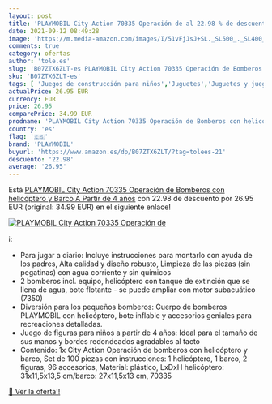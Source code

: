 ```yaml
---
layout: post
title: 'PLAYMOBIL City Action 70335 Operación de al 22.98 % de descuento'
date: 2021-09-12 08:49:28
image: 'https://m.media-amazon.com/images/I/51vFjJsJ+SL._SL500_._SL400_.jpg'
comments: true
category: ofertas
author: 'tole.es'
slug: 'B07ZTX6ZLT-es PLAYMOBIL City Action 70335 Operación de Bomberos con...'
sku: 'B07ZTX6ZLT-es'
tags: [ 'Juegos de construcción para niños','Juguetes','Juguetes y juegos','Sets de construcción','playmobil', ]
actualPrice: 26.95 EUR
currency: EUR
price: 26.95
comparePrice: 34.99 EUR
prodname: 'PLAYMOBIL City Action 70335 Operación de Bomberos con helicóptero y Barco  A Partir de 4 años'
country: 'es'
flag: '🇪🇸'
brand: 'PLAYMOBIL'
buyurl: 'https://www.amazon.es/dp/B07ZTX6ZLT/?tag=tolees-21'
descuento: '22.98'
average: '26.95'
---
```


Está [PLAYMOBIL City Action 70335 Operación de Bomberos con helicóptero y Barco  A Partir de 4 años](https://www.amazon.es/dp/B07ZTX6ZLT/?tag=tolees-21) con 22.98 de descuento por 26.95 EUR (original: 34.99 EUR) en el siguiente enlace!

[![PLAYMOBIL City Action 70335 Operación de](https://m.media-amazon.com/images/I/51vFjJsJ+SL._SL500_._SL400_.jpg)](https://www.amazon.es/dp/B07ZTX6ZLT/?tag=tolees-21)

ℹ️:

- Para jugar a diario: Incluye instrucciones para montarlo con ayuda de los padres, Alta calidad y diseño robusto, Limpieza de las piezas (sin pegatinas) con agua corriente y sin químicos
- 2 bomberos incl. equipo, helicóptero con tanque de extinción que se llena de agua, bote flotante - se puede ampliar con motor subacuático (7350)
- Diversión para los pequeños bomberos: Cuerpo de bomberos PLAYMOBIL con helicóptero, bote inflable y accesorios geniales para recreaciones detalladas.
- Juego de figuras para niños a partir de 4 años: Ideal para el tamaño de sus manos y bordes redondeados agradables al tacto
- Contenido: 1x City Action Operación de bomberos con helicóptero y barco, Set de 100 piezas con instrucciones: 1 helicóptero, 1 barco, 2 figuras, 96 accesorios, Material: plástico, LxDxH helicóptero: 31x11,5x13,5 cm/barco: 27x11,5x13 cm, 70335

[🛒 Ver la oferta!!](https://www.amazon.es/dp/B07ZTX6ZLT/?tag=tolees-21)
